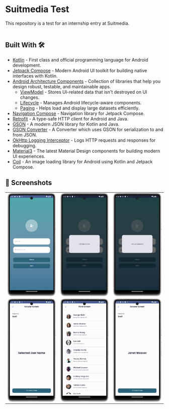 # **Suitmedia Test** 
This repository is a test for an internship entry at Suitmedia.<br><br>

## Built With 🛠
- [Kotlin](https://kotlinlang.org/) - First class and official programming language for Android development.
- [Jetpack Compose](https://developer.android.com/jetpack/compose) - Modern Android UI toolkit for building native interfaces with Kotlin.
- [Android Architecture Components](https://developer.android.com/topic/libraries/architecture) - Collection of libraries that help you design robust, testable, and maintainable apps.
    - [ViewModel](https://developer.android.com/topic/libraries/architecture/viewmodel) - Stores UI-related data that isn't destroyed on UI changes.
    - [Lifecycle](https://developer.android.com/jetpack/androidx/releases/lifecycle) - Manages Android lifecycle-aware components.
    - [Paging](https://developer.android.com/topic/libraries/architecture/paging) - Helps load and display large datasets efficiently.
- [Navigation Compose](https://developer.android.com/jetpack/compose/navigation) - Navigation library for Jetpack Compose.
- [Retrofit](https://square.github.io/retrofit/) - A type-safe HTTP client for Android and Java.
- [GSON](https://github.com/google/gson) - A modern JSON library for Kotlin and Java.
- [GSON Converter](https://github.com/square/retrofit/tree/master/retrofit-converters/gson) - A Converter which uses GSON for serialization to and from JSON.
- [OkHttp Logging Interceptor](https://github.com/square/okhttp/tree/master/okhttp-logging-interceptor) - Logs HTTP requests and responses for debugging.
- [Material3](https://developer.android.com/jetpack/androidx/releases/compose-material3) - The latest Material Design components for building modern UI experiences.
- [Coil](https://github.com/coil-kt/coil) - An image loading library for Android using Kotlin and Jetpack Compose.

 ## 📸 Screenshots
||||
|:----------------------------------------:|:-----------------------------------------:|:-----------------------------------------: |
| ![](media/1.png) | ![](media/2.png) | ![](media/6.png) |
| ![](media/3.png) | ![](media/4.png) | ![](media/5.png) | 
